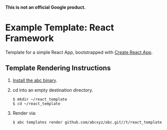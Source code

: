 **This is not an official Google product.**

# Example Template: React Framework

Template for a simple React App, bootstrapped with [Create React App](https://github.com/facebook/create-react-app). 

## Template Rendering Instructions

1. [Install the abc binary](https://github.com/abcxyz/abc#installation).

1. cd into an empty destination directory.

    ```shell
    $ mkdir ~/react_template
    $ cd ~/react_template
    ```
   
1. Render via:

    ```shell
    $ abc templates render github.com/abcxyz/abc.git//t/react_template
    ```
